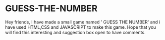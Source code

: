 # GUESS-THE-NUMBER
Hey friends, I have made a small game named ' GUESS THE NUMBER' and i have used HTML,CSS and JAVASCRIPT to make this game. Hope that you will find this interesting and suggestion box open to have comments. 
